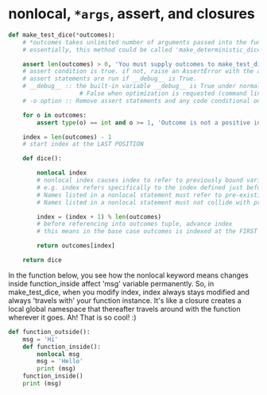 
# nonlocal, `*args`, assert, and closures
```python
def make_test_dice(*outcomes):
    # *outcomes takes unlimited number of arguments passed into the function and captures them as a tuple
    # essentially, this method could be called 'make_deterministic_dice'

    assert len(outcomes) > 0, 'You must supply outcomes to make_test_dice'
    # assert condition is true. if not, raise an AssertError with the associated message
    # assert statements are run if __debug__ is True.
    # __debug__ :: the built-in variable __debug__ is True under normal circumstances,
                    # False when optimization is requested (command line option -o).
    # -o option :: Remove assert statements and any code conditional on the value of __debug__.

    for o in outcomes:
        assert type(o) == int and o >= 1, 'Outcome is not a positive integer'

    index = len(outcomes) - 1
    # start index at the LAST POSITION

    def dice():

        nonlocal index
        # nonlocal index causes index to refer to previously bound variable in the nearest enclosing scope, excluding globals.
        # e.g. index refers specifically to the index defined just before def dice():
        # Names listed in a nonlocal statement must refer to pre-existing bindings in an enclosing scope.
        # Names listed in a nonlocal statement must not collide with pre-existing bindings in the local scope.

        index = (index + 1) % len(outcomes)
        # before referencing into outcomes tuple, advance index
        # this means in the base case outcomes is indexed at the FIRST POSITION

        return outcomes[index]

    return dice    
```
In the function below, you see how the nonlocal keyword means changes inside function_inside affect 'msg' variable permanently.
So, in make_test_dice, when you modify index, index always stays modified and always 'travels with' your function instance.
It's like a closure creates a local global namespace that thereafter travels around with the function wherever it goes.
Ah! That is so cool! :)
```python
def function_outside():
    msg = 'Hi'
    def function_inside():
        nonlocal msg
        msg = 'Hello'
        print (msg)
    function_inside()
    print (msg)
```
